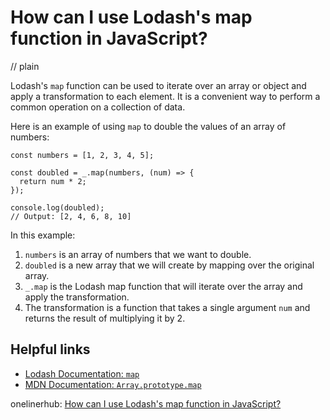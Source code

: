 # How can I use Lodash's map function in JavaScript?
// plain

Lodash's `map` function can be used to iterate over an array or object and apply a transformation to each element. It is a convenient way to perform a common operation on a collection of data.

Here is an example of using `map` to double the values of an array of numbers:

```
const numbers = [1, 2, 3, 4, 5];

const doubled = _.map(numbers, (num) => {
  return num * 2;
});

console.log(doubled);
// Output: [2, 4, 6, 8, 10]
```

In this example:

1. `numbers` is an array of numbers that we want to double.
2. `doubled` is a new array that we will create by mapping over the original array.
3. `_.map` is the Lodash map function that will iterate over the array and apply the transformation.
4. The transformation is a function that takes a single argument `num` and returns the result of multiplying it by 2.

## Helpful links

- [Lodash Documentation: `map`](https://lodash.com/docs/4.17.15#map)
- [MDN Documentation: `Array.prototype.map`](https://developer.mozilla.org/en-US/docs/Web/JavaScript/Reference/Global_Objects/Array/map)

onelinerhub: [How can I use Lodash's map function in JavaScript?](https://onelinerhub.com/javascript-lodash/how-can-i-use-lodash-s-map-function-in-javascript)